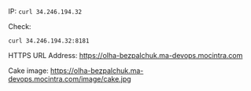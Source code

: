 IP: ```curl 34.246.194.32```

Check:

```
curl 34.246.194.32:8181
```

HTTPS URL Address: https://olha-bezpalchuk.ma-devops.mocintra.com

Cake image: https://olha-bezpalchuk.ma-devops.mocintra.com/image/cake.jpg
